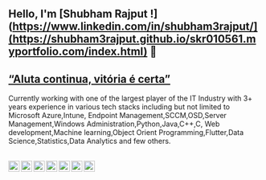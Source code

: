 ## Hello, I'm [Shubham Rajput !](https://www.linkedin.com/in/shubham3rajput/](https://shubham3rajput.github.io/skr010561.myportfolio.com/index.html) 👋

## [ “Aluta continua, vitória é certa” ](https://alutacontinua.wordpress.com/2010/09/20/a-luta-continua-vitoria-e-certa/)


Currently working with one of the largest player of the IT Industry with 3+ years experience in various tech stacks including but not limited to Microsoft Azure,Intune, Endpoint Management,SCCM,OSD,Server Management,Windows Administration,Python,Java,C++,C, Web development,Machine learning,Object Orient Programming,Flutter,Data Science,Statistics,Data Analytics and few others.


<br/>
<a href="https://twitter.com/Shubham3Rajput">
  <img align="left" alt="SKR's Twitter" width="22px" src="https://cdn.jsdelivr.net/npm/simple-icons@v3/icons/twitter.svg" />
</a>
<a href="https://www.linkedin.com/in/shubham3rajput/">
  <img align="left" alt="SKR's Linkdein" width="22px" src="https://cdn.jsdelivr.net/npm/simple-icons@v3/icons/linkedin.svg" />
</a>
<a href="https://github.com/shubham3rajput">
  <img align="left" alt="SKR's Github" width="22px" src="https://cdn.jsdelivr.net/npm/simple-icons@v3/icons/github.svg" />
</a>
<a href="https://t.me/shubham3rajput">
  <img align="left" alt="SKR's Telegram" width="22px" src="https://cdn.jsdelivr.net/npm/simple-icons@v3/icons/telegram.svg" />
</a>
<a href="https://www.instagram.com/shubham3rajput/">
  <img align="left" alt="Pawan's Instagram" width="22px" src="https://cdn.jsdelivr.net/npm/simple-icons@v3/icons/instagram.svg" />
</a>
<a href="https://www.facebook.com/shubham3rajput">
  <img align="left" alt="SKR's Facebook" width="22px" src="https://cdn.jsdelivr.net/npm/simple-icons@v3/icons/facebook.svg" />
</a>
<a href="skr010561@gmail.com">
  <img align="left" alt="SKR's Gmail" width="22px" src="https://cdn.jsdelivr.net/npm/simple-icons@v3/icons/gmail.svg" />
</a>

<br/>
<br/>




<!--
**shubham3rajput/shubham3rajput** is a ✨ _special_ ✨ repository because its `README.md` (this file) appears on your GitHub profile.

Here are some ideas to get you started:

- 🔭 I’m currently working on ...
- 🌱 I’m currently learning ...
- 👯 I’m looking to collaborate on ...
- 🤔 I’m looking for help with ...
- 💬 Ask me about ...
- 📫 How to reach me: ...
- 😄 Pronouns: ...
- ⚡ Fun fact: ...
-->
